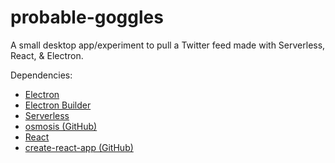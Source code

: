 # probable-goggles
A small desktop app/experiment to pull a Twitter feed made with Serverless, React, &amp; Electron.

Dependencies:
* [Electron](http://electron.atom.io)
* [Electron Builder](https://github.com/electron-userland/electron-builder)
* [Serverless](https://serverless.com)
* [osmosis (GitHub)](https://github.com/rchipka/node-osmosis)
* [React](https://facebook.github.io/react)
* [create-react-app (GitHub)](https://github.com/facebookincubator/create-react-app)
